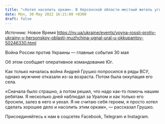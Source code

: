 ```yaml
---
title: "«Хотел насолить оркам». В Херсонской области местный житель угнал Урал у россиян и передал его ВСУ"
date: Mon, 30 May 2022 16:21:00 +0300
draft: false
---
```

Источник: Новое Время https://nv.ua/ukraine/events/voyna-rossii-protiv-ukrainy-v-hersonskoy-oblasti-muzhchina-ugnal-ural-u-okkupantov-50246330.html


Война России против Украины — главные события 30 мая

 Об этом сообщает оперативное командование Юг.

Как только началась война Андрей Грушко попросился в ряды ВСУ, однако мужчине отказали из-за возраста. Потом была оккупация его села.

«Сначала было страшно, а потом решил, что надо как-то помочь нашим ребятам. Я несколько дней наблюдал за Уралом и как только его бросили, залез в него и уехал. Я не считаю себя героем, я просто хотел сделать хорошее дело и насолить этим оркам», — рассказал Грушко.

Присоединяйтесь к нам в соцсетях Facebook, Telegram и Instagram.
